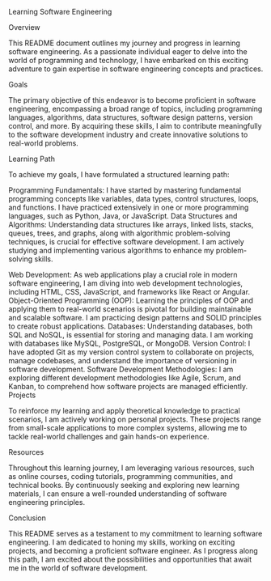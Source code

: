 Learning Software Engineering

Overview

This README document outlines my journey and progress in learning software engineering. As a passionate individual eager to delve into the world of programming and technology, I have embarked on this exciting adventure to gain expertise in software engineering concepts and practices.

Goals

The primary objective of this endeavor is to become proficient in software engineering, encompassing a broad range of topics, including programming languages, algorithms, data structures, software design patterns, version control, and more. By acquiring these skills, I aim to contribute meaningfully to the software development industry and create innovative solutions to real-world problems.

Learning Path

To achieve my goals, I have formulated a structured learning path:

Programming Fundamentals: I have started by mastering fundamental programming concepts like variables, data types, control structures, loops, and functions. I have practiced extensively in one or more programming languages, such as Python, Java, or JavaScript.
Data Structures and Algorithms: Understanding data structures like arrays, linked lists, stacks, queues, trees, and graphs, along with algorithmic problem-solving techniques, is crucial for effective software development. I am actively studying and implementing various algorithms to enhance my problem-solving skills.

Web Development: As web applications play a crucial role in modern software engineering, I am diving into web development technologies, including HTML, CSS, JavaScript, and frameworks like React or Angular.
Object-Oriented Programming (OOP): Learning the principles of OOP and applying them to real-world scenarios is pivotal for building maintainable and scalable software. I am practicing design patterns and SOLID principles to create robust applications.
Databases: Understanding databases, both SQL and NoSQL, is essential for storing and managing data. I am working with databases like MySQL, PostgreSQL, or MongoDB.
Version Control: I have adopted Git as my version control system to collaborate on projects, manage codebases, and understand the importance of versioning in software development.
Software Development Methodologies: I am exploring different development methodologies like Agile, Scrum, and Kanban, to comprehend how software projects are managed efficiently.
Projects

To reinforce my learning and apply theoretical knowledge to practical scenarios, I am actively working on personal projects. These projects range from small-scale applications to more complex systems, allowing me to tackle real-world challenges and gain hands-on experience.

Resources

Throughout this learning journey, I am leveraging various resources, such as online courses, coding tutorials, programming communities, and technical books. By continuously seeking and exploring new learning materials, I can ensure a well-rounded understanding of software engineering principles.

Conclusion

This README serves as a testament to my commitment to learning software engineering. I am dedicated to honing my skills, working on exciting projects, and becoming a proficient software engineer. As I progress along this path, I am excited about the possibilities and opportunities that await me in the world of software development.
